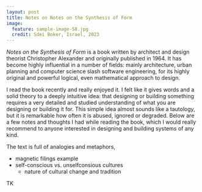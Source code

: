 ```yaml
---
layout: post
title: Notes on Notes on the Synthesis of Form
image:
  feature: sample-image-58.jpg
  credit: Sdei Boker, Israel, 2023
---
```


*Notes on the Synthesis of Form* is a book written by architect and design theorist Christopher Alexander and originally published in 1964. It has become highly influential in a number of fields: mainly architecture, urban planning and computer science slash software engineering, for its highly original and powerful logical, even mathematical approach to design. 

I read the book recently and really enjoyed it. I felt like it gives words and a solid theory to a deeply intuitive idea: that designing or building something requires a very detailed and studied understanding of what you are designing or building it for. This simple idea almost sounds like a tautology, but it is remarkable how often it is abused, ignored or degraded. Below are a few notes and thoughts I had while reading the book, which I would really recommend to anyone interested in designing and building systems of any kind. 

The text is full of analogies and metaphors, 

- magnetic filings example
- self-conscious vs. unselfconsious cultures
    - nature of cultural change and tradition

TK